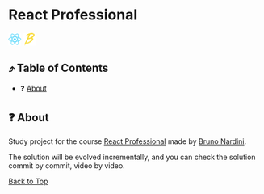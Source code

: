 <!--suppress HtmlUnknownAnchorTarget -->

<h1>React Professional</h1>

<a href="https://react.dev/" title="Go to react.dev website"><img src="./docs/assets/react-color.svg" width="25" alt="React.JS logo icon"></a>
<a href="https://babeljs.io/" title="Go to babeljs.io website"><img src="./docs/assets/babel-color.svg" width="25" alt="Babel logo icon"></a>

<h2 id="table-of-contents">⤴️ Table of Contents</h2>

<ul>
    <li>❓ <a href="#about" title="Go to about section">About</a></li>
</ul>

<h2 id="about">❓ About</h2>

Study project for the
course <a href="https://www.udemy.com/course/react-redux-profissional" title="Go to react-professional course at Udemy">
React Professional</a> made
by <a href="https://www.udemy.com/user/brunonardini/" title="Go to Nardini's biografy at Udemy">Bruno Nardini</a>.

The solution will be evolved incrementally, and you can check the solution commit by commit, video by video.

<a href="#table-of-contents" title="go to the table of contents">Back to Top</a>